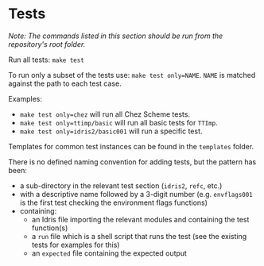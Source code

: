 Tests
=====

*Note: The commands listed in this section should be run from the repository's root folder.*

Run all tests: `make test`

To run only a subset of the tests use: `make test only=NAME`. `NAME` is matched against the path to each test case.

Examples:
- `make test only=chez` will run all Chez Scheme tests.
- `make test only=ttimp/basic` will run all basic tests for `TTImp`.
- `make test only=idris2/basic001` will run a specific test.

Templates for common test instances can be found in the `templates` folder.

There is no defined naming convention for adding tests, but the pattern has
been:

- a sub-directory in the relevant test section (`idris2`, `refc`, etc.)
- with a descriptive name followed by a 3-digit number (e.g. `envflags001` is
    the first test checking the environment flags functions)
- containing:
  * an Idris file importing the relevant modules and containing the test
      function(s)
  * a `run` file which is a shell script that runs the test (see the existing
      tests for examples for this)
  * an `expected` file containing the expected output

